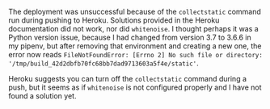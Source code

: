 The deployment was unsuccessful because of the `collectstatic` command run during pushing to Heroku. Solutions provided in the Heroku documentation did not work, nor did `whitenoise`. I thought perhaps it was a Python version issue, because I had changed from version 3.7 to 3.6.6 in my pipenv, but after removing that environment and creating a new one, the error now reads `FileNotFoundError: [Errno 2] No such file or directory: '/tmp/build_42d2dbfb70fc68bb7dad9713603a5f4e/static'`. 

Heroku suggests you can turn off the `collectstatic` command during a push, but it seems as if `whitenoise` is not configured properly and I have not found a solution yet.